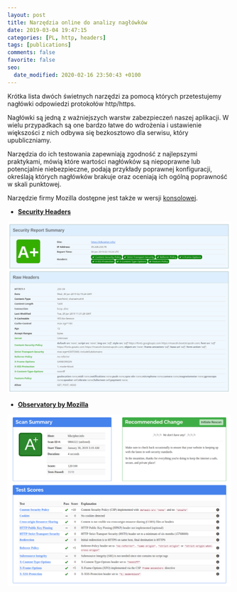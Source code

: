 ```yaml
---
layout: post
title: Narzędzia online do analizy nagłówków
date: 2019-03-04 19:47:15
categories: [PL, http, headers]
tags: [publications]
comments: false
favorite: false
seo:
  date_modified: 2020-02-16 23:50:43 +0100
---
```


Krótka lista dwóch świetnych narzędzi za pomocą których przetestujemy nagłówki odpowiedzi protokołów http/https.

Nagłówki są jedną z ważniejszych warstw zabezpieczeń naszej aplikacji. W wielu przypadkach są one bardzo łatwe do wdrożenia i ustawienie większości z nich odbywa się bezkosztowo dla serwisu, który upubliczniamy.

Narzędzia do ich testowania zapewniają zgodność z najlepszymi praktykami, mówią które wartości nagłówków są niepoprawne lub potencjalnie niebezpieczne, podają przykłady poprawnej konfiguracji, określają których nagłówków brakuje oraz oceniają ich ogólną poprawność w skali punktowej.

Narzędzie firmy Mozilla dostępne jest także w wersji [konsolowej](https://github.com/mozilla/observatory-cli).

- **[Security Headers](https://securityheaders.com/)**

<p align="center">
    <img src="/assets/img/posts/securityheaders.com_preview.png"
        alt="securityheaders.com_preview.png">
</p>

- **[Observatory by Mozilla](https://observatory.mozilla.org/)**

<p align="center">
    <img src="/assets/img/posts/observatory.mozilla.org_preview.png"
        alt="observatory.mozilla.org_preview.png">
</p>
